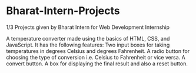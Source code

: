 # Bharat-Intern-Projects
1/3 Projects given by Bharat Intern for Web Development Internship

A temperature converter made using the basics of HTML, CSS, and JavaScript. It has the following features:
Two input boxes for taking temperatures in degrees Celsius and degrees Fahrenheit.
A radio button for choosing the type of conversion i.e. Celsius to Fahrenheit or vice versa.
A convert button.
A  box for displaying the final result and also a reset button.





